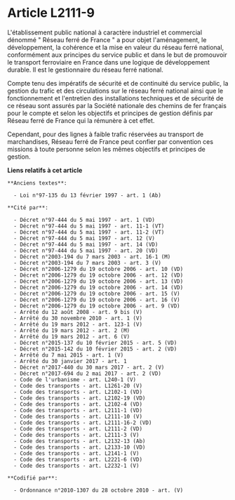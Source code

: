 # Article L2111-9

L'établissement public national à caractère industriel et commercial dénommé " Réseau ferré de France " a pour objet
l'aménagement, le développement, la cohérence et la mise en valeur du réseau ferré national, conformément aux principes du
service public et dans le but de promouvoir le transport ferroviaire en France dans une logique de développement durable. Il
est le gestionnaire du réseau ferré national. 

Compte tenu des impératifs de sécurité et de continuité du service public, la gestion du trafic et des circulations sur le
réseau ferré national ainsi que le fonctionnement et l'entretien des installations techniques et de sécurité de ce réseau
sont assurés par la Société nationale des chemins de fer français pour le compte et selon les objectifs et principes de
gestion définis par Réseau ferré de France qui la rémunère à cet effet. 

Cependant, pour des lignes à faible trafic réservées au transport de marchandises, Réseau ferré de France peut confier par
convention ces missions à toute personne selon les mêmes objectifs et principes de gestion.

**Liens relatifs à cet article**

	**Anciens textes**:

	  - Loi n°97-135 du 13 février 1997 - art. 1 (Ab)

	**Cité par**:

	  - Décret n°97-444 du 5 mai 1997 - art. 1 (VD)
	  - Décret n°97-444 du 5 mai 1997 - art. 11-1 (VT)
	  - Décret n°97-444 du 5 mai 1997 - art. 11-2 (VT)
	  - Décret n°97-444 du 5 mai 1997 - art. 12 (V)
	  - Décret n°97-444 du 5 mai 1997 - art. 14 (VD)
	  - Décret n°97-444 du 5 mai 1997 - art. 20 (VD)
	  - Décret n°2003-194 du 7 mars 2003 - art. 16-1 (M)
	  - Décret n°2003-194 du 7 mars 2003 - art. 3 (V)
	  - Décret n°2006-1279 du 19 octobre 2006 - art. 10 (VD)
	  - Décret n°2006-1279 du 19 octobre 2006 - art. 12 (VD)
	  - Décret n°2006-1279 du 19 octobre 2006 - art. 13 (VD)
	  - Décret n°2006-1279 du 19 octobre 2006 - art. 14 (VD)
	  - Décret n°2006-1279 du 19 octobre 2006 - art. 15 (V)
	  - Décret n°2006-1279 du 19 octobre 2006 - art. 16 (V)
	  - Décret n°2006-1279 du 19 octobre 2006 - art. 9 (VD)
	  - Arrêté du 12 août 2008 - art. 9 bis (V)
	  - Arrêté du 30 novembre 2010 - art. 1 (V)
	  - Arrêté du 19 mars 2012 - art. 123-1 (V)
	  - Arrêté du 19 mars 2012 - art. 2 (M)
	  - Arrêté du 19 mars 2012 - art. 6 (V)
	  - Décret n°2015-137 du 10 février 2015 - art. 5 (VD)
	  - Décret n°2015-142 du 10 février 2015 - art. 2 (VD)
	  - Arrêté du 7 mai 2015 - art. 1 (V)
	  - Arrêté du 30 janvier 2017 - art. 1
	  - Décret n°2017-440 du 30 mars 2017 - art. 2 (V)
	  - Décret n°2017-694 du 2 mai 2017 - art. 2 (VD)
	  - Code de l'urbanisme - art. L240-1 (V)
	  - Code des transports - art. L1261-20 (V)
	  - Code des transports - art. L2102-1 (VD)
	  - Code des transports - art. L2102-19 (VD)
	  - Code des transports - art. L2102-4 (VD)
	  - Code des transports - art. L2111-1 (VD)
	  - Code des transports - art. L2111-10 (V)
	  - Code des transports - art. L2111-16-2 (VD)
	  - Code des transports - art. L2111-2 (VD)
	  - Code des transports - art. L2111-3 (V)
	  - Code des transports - art. L2132-13 (Ab)
	  - Code des transports - art. L2133-10 (VD)
	  - Code des transports - art. L2141-1 (V)
	  - Code des transports - art. L2221-6 (VD)
	  - Code des transports - art. L2232-1 (V)

	**Codifié par**:

	  - Ordonnance n°2010-1307 du 28 octobre 2010 - art. (V)
